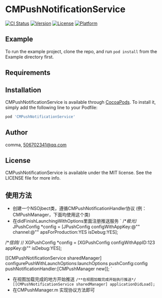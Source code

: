 # CMPushNotificationService

[![CI Status](http://img.shields.io/travis/comma/CMPushNotificationService.svg?style=flat)](https://travis-ci.org/comma/CMPushNotificationService)
[![Version](https://img.shields.io/cocoapods/v/CMPushNotificationService.svg?style=flat)](http://cocoapods.org/pods/CMPushNotificationService)
[![License](https://img.shields.io/cocoapods/l/CMPushNotificationService.svg?style=flat)](http://cocoapods.org/pods/CMPushNotificationService)
[![Platform](https://img.shields.io/cocoapods/p/CMPushNotificationService.svg?style=flat)](http://cocoapods.org/pods/CMPushNotificationService)

## Example

To run the example project, clone the repo, and run `pod install` from the Example directory first.

## Requirements

## Installation

CMPushNotificationService is available through [CocoaPods](http://cocoapods.org). To install
it, simply add the following line to your Podfile:

```ruby
pod 'CMPushNotificationService'
```

## Author

comma, 506702341@qq.com

## License

CMPushNotificationService is available under the MIT license. See the LICENSE file for more info.

## 使用方法

* 创建一个NSOjbect类，遵循CMPushNotificationHandler协议 (例：CMPushManager，下面均使用这个类)
* 在didFinishLaunchingWithOptions里面注册推送服务
`
/**极光*/
JPushConfig *config = [JPushConfig configWithAppKey:@"" channel:@"" apsForProduction:YES isDebug:YES];

/**信鸽*/
//    XGPushConfig *config = [XGPushConfig configWithAppID:123 appKey:@"" isDebug:YES];

[[CMPushNotificationService sharedManager] configurePushWithLaunchOptions:launchOptions pushConfig:config pushNotificationHandler:[CMPushManager new]];
`

* 在视图加载完成的地方开始推送
`/**在视图加载完成开始执行推送*/
[[CMPushNotificationService sharedManager] applicationDidLoad];
`
* 在CMPushManager.m 实现协议方法即可

